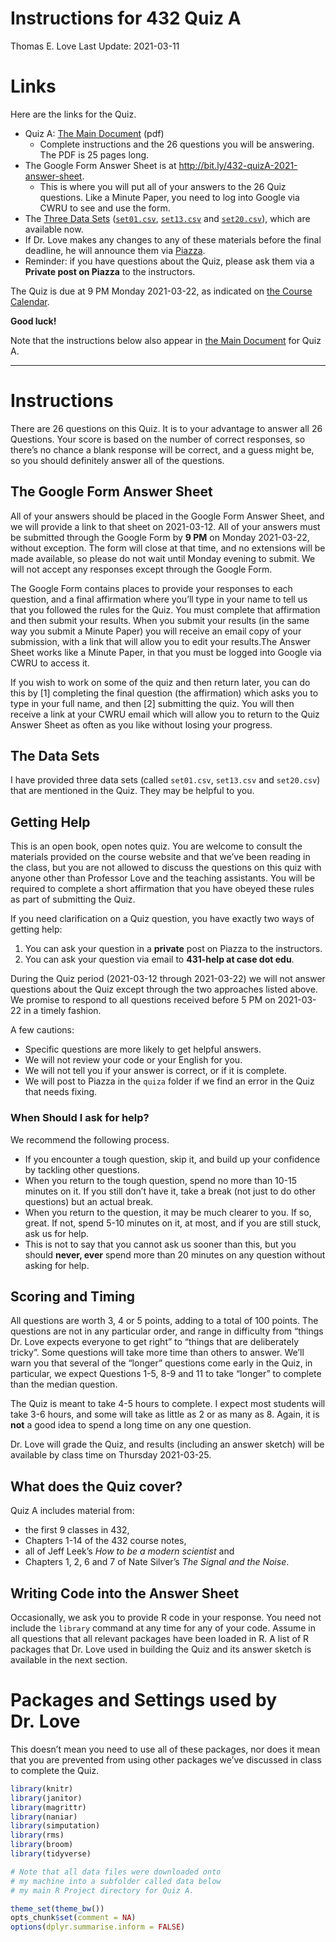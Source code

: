 Instructions for 432 Quiz A
================
Thomas E. Love
Last Update: 2021-03-11

# Links

Here are the links for the Quiz.

-   Quiz A: [The Main Document](https://github.com/THOMASELOVE/432-2021/blob/master/quizzes/quizA/432_quizA_2021.pdf) (pdf)
    -   Complete instructions and the 26 questions you will be answering. The PDF is 25 pages long.
-   The Google Form Answer Sheet is at http://bit.ly/432-quizA-2021-answer-sheet.
    -   This is where you will put all of your answers to the 26 Quiz questions. Like a Minute Paper, you need to log into Google via CWRU to see and use the form.
-   The [Three Data
    Sets](https://github.com/THOMASELOVE/432-2021/tree/master/quizzes/quizA/data)
    ([`set01.csv`](https://raw.githubusercontent.com/THOMASELOVE/432-2021/master/quizzes/quizA/data/set01.csv),
    [`set13.csv`](https://raw.githubusercontent.com/THOMASELOVE/432-2021/master/quizzes/quizA/data/set13.csv)
    and
    [`set20.csv`](https://raw.githubusercontent.com/THOMASELOVE/432-2021/master/quizzes/quizA/data/set20.csv)),
    which are available now.
- If Dr. Love makes any changes to any of these materials before the final deadline, he will announce them via [Piazza](https://thomaselove.github.io/432/contact.html).
- Reminder: if you have questions about the Quiz, please ask them via a **Private post on Piazza** to the instructors.

The Quiz is due at 9 PM Monday 2021-03-22, as indicated on [the Course Calendar](https://thomaselove.github.io/432/calendar.html).

**Good luck!**

Note that the instructions below also appear in [the Main Document](https://github.com/THOMASELOVE/432-2021/blob/master/quizzes/quizA/432_quizA_2021.pdf) for Quiz A.

-------

# Instructions

There are 26 questions on this Quiz. It is to your advantage to answer
all 26 Questions. Your score is based on the number of correct
responses, so there’s no chance a blank response will be correct, and a
guess might be, so you should definitely answer all of the questions.

## The Google Form Answer Sheet

All of your answers should be placed in the Google Form Answer Sheet,
and we will provide a link to that sheet on 2021-03-12. All of your
answers must be submitted through the Google Form by **9 PM** on Monday
2021-03-22, without exception. The form will close at that time, and no
extensions will be made available, so please do not wait until Monday
evening to submit. We will not accept any responses except through the
Google Form.

The Google Form contains places to provide your responses to each
question, and a final affirmation where you’ll type in your name to tell
us that you followed the rules for the Quiz. You must complete that
affirmation and then submit your results. When you submit your results
(in the same way you submit a Minute Paper) you will receive an email
copy of your submission, with a link that will allow you to edit your
results.The Answer Sheet works like a Minute Paper, in that you must be
logged into Google via CWRU to access it.

If you wish to work on some of the quiz and then return later, you can
do this by \[1\] completing the final question (the affirmation) which
asks you to type in your full name, and then \[2\] submitting the quiz.
You will then receive a link at your CWRU email which will allow you to
return to the Quiz Answer Sheet as often as you like without losing your
progress.

## The Data Sets

I have provided three data sets (called `set01.csv`, `set13.csv` and
`set20.csv`) that are mentioned in the Quiz. They may be helpful to you.

## Getting Help

This is an open book, open notes quiz. You are welcome to consult the
materials provided on the course website and that we’ve been reading in
the class, but you are not allowed to discuss the questions on this quiz
with anyone other than Professor Love and the teaching assistants. You
will be required to complete a short affirmation that you have obeyed
these rules as part of submitting the Quiz.

If you need clarification on a Quiz question, you have exactly two ways
of getting help:

1.  You can ask your question in a **private** post on Piazza to the
    instructors.
2.  You can ask your question via email to **431-help at case dot edu**.

During the Quiz period (2021-03-12 through 2021-03-22) we will not
answer questions about the Quiz except through the two approaches listed
above. We promise to respond to all questions received before 5 PM on
2021-03-22 in a timely fashion.

A few cautions:

-   Specific questions are more likely to get helpful answers.
-   We will not review your code or your English for you.
-   We will not tell you if your answer is correct, or if it is
    complete.
-   We will post to Piazza in the `quiza` folder if we find an error in
    the Quiz that needs fixing.

### When Should I ask for help?

We recommend the following process.

-   If you encounter a tough question, skip it, and build up your
    confidence by tackling other questions.
-   When you return to the tough question, spend no more than 10-15
    minutes on it. If you still don’t have it, take a break (not just to
    do other questions) but an actual break.
-   When you return to the question, it may be much clearer to you. If
    so, great. If not, spend 5-10 minutes on it, at most, and if you are
    still stuck, ask us for help.
-   This is not to say that you cannot ask us sooner than this, but you
    should **never, ever** spend more than 20 minutes on any question
    without asking for help.

## Scoring and Timing

All questions are worth 3, 4 or 5 points, adding to a total of 100
points. The questions are not in any particular order, and range in
difficulty from “things Dr. Love expects everyone to get right” to
“things that are deliberately tricky”. Some questions will take more
time than others to answer. We’ll warn you that several of the “longer”
questions come early in the Quiz, in particular, we expect Questions
1-5, 8-9 and 11 to take “longer” to complete than the median question.

The Quiz is meant to take 4-5 hours to complete. I expect most students
will take 3-6 hours, and some will take as little as 2 or as many as 8.
Again, it is **not** a good idea to spend a long time on any one
question.

Dr. Love will grade the Quiz, and results (including an answer sketch)
will be available by class time on Thursday 2021-03-25.

## What does the Quiz cover?

Quiz A includes material from:

-   the first 9 classes in 432,
-   Chapters 1-14 of the 432 course notes,
-   all of Jeff Leek’s *How to be a modern scientist* and
-   Chapters 1, 2, 6 and 7 of Nate Silver’s *The Signal and the Noise*.

## Writing Code into the Answer Sheet

Occasionally, we ask you to provide R code in your response. You need
not include the `library` command at any time for any of your code.
Assume in all questions that all relevant packages have been loaded in
R. A list of R packages that Dr. Love used in building the Quiz and its
answer sketch is available in the next section.

# Packages and Settings used by Dr. Love

This doesn’t mean you need to use all of these packages, nor does it
mean that you are prevented from using other packages we’ve discussed in
class to complete the Quiz.

``` r
library(knitr)
library(janitor)
library(magrittr)
library(naniar)
library(simputation)
library(rms)
library(broom)
library(tidyverse)

# Note that all data files were downloaded onto 
# my machine into a subfolder called data below
# my main R Project directory for Quiz A.

theme_set(theme_bw())
opts_chunk$set(comment = NA)
options(dplyr.summarise.inform = FALSE)
```
